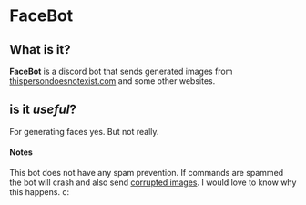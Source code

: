 # FaceBot

## What is it?
**FaceBot** is a discord bot that sends generated images from [thispersondoesnotexist.com](https://thispersondoesnotexist.com/) and some other websites.
## is it *useful*?
For generating faces yes. But not really.
#### Notes
This bot does not have any spam prevention. If commands are spammed the bot will crash and also send [corrupted images](https://github.com/auralius-dev/FaceBot/blob/master/images/fast/5.jpg).  I would love to know why this happens. c:
